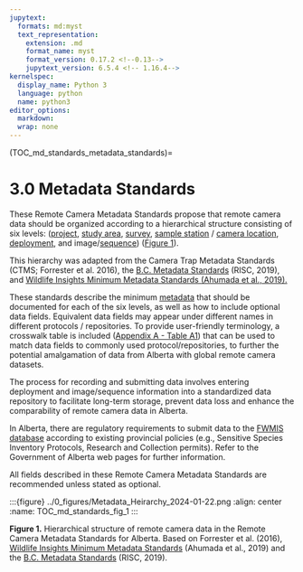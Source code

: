 ```yaml
---
jupytext:
  formats: md:myst
  text_representation:
    extension: .md
    format_name: myst
    format_version: 0.17.2 <!--0.13-->
    jupytext_version: 6.5.4 <!-- 1.16.4-->
kernelspec:
  display_name: Python 3
  language: python
  name: python3
editor_options: 
  markdown: 
  wrap: none
---
```

<style>
  .bd-main .bd-content .bd-article-container {
      max-width: 80%;  /* default is 60em */
    }
</style>
(TOC_md_standards_metadata_standards)=
# 3.0 Metadata Standards

These Remote Camera Metadata Standards propose that remote camera data should be organized according to a hierarchical structure consisting of six levels: ([project](#project), [study area](#study_area), [survey](#survey), [sample station](#sample_station) / [camera location](#camera_location), [deployment](#deployment), and image/[sequence](#sequence)) ([Figure 1](#TOC_md_standards_fig_1)).

This hierarchy was adapted from the Camera Trap Metadata Standards (CTMS; Forrester et al. 2016), the [B.C. Metadata Standards](https://www2.gov.bc.ca/assets/gov/environment/natural-resource-stewardship/nr-laws-policy/risc/wcmp_v1.pdf) (RISC, 2019), and [Wildlife Insights Minimum Metadata Standards (Ahumada et al., 2019).](https://docs.google.com/spreadsheets/d/1Jg-WybmVeGlWGrbPpwuwJCgranOV1r3M_LrzELttfK0/edit#gid=412365965)

These standards describe the minimum [metadata](#metadata) that should be documented for each of the six levels, as well as how to include optional data fields. Equivalent data fields may appear under different names in different protocols / repositories. To provide user-friendly terminology, a crosswalk table is included ([Appendix A - Table A1](/2_metadata-standards/2_13.0_AppendixA.md#TOC_md_standards_table_a1)) that can be used to match data fields to commonly used protocol/repositories, to further the potential amalgamation of data from Alberta with global remote camera datasets.

The process for recording and submitting data involves entering deployment and image/sequence information into a standardized data repository to facilitate long-term storage, prevent data loss and enhance the comparability of remote camera data in Alberta.

In Alberta, there are regulatory requirements to submit data to the [FWMIS database](https://www.alberta.ca/fisheries-and-wildlife-management-information-system-overview.aspx) according to existing provincial policies (e.g., Sensitive Species Inventory Protocols, Research and Collection permits). Refer to the Government of Alberta web pages for further information.

All fields described in these Remote Camera Metadata Standards are recommended unless stated as optional.

:::{figure} ../0_figures/Metadata_Heirarchy_2024-01-22.png
:align: center
:name: TOC_md_standards_fig_1
:::

**Figure 1.** Hierarchical structure of remote camera data in the Remote Camera Metadata Standards for Alberta. Based on Forrester et al. (2016), [Wildlife Insights Minimum Metadata Standards](https://docs.google.com/spreadsheets/d/1Jg-WybmVeGlWGrbPpwuwJCgranOV1r3M_LrzELttfK0/edit#gid=412365965) (Ahumada et al., 2019) and the [B.C. Metadata Standards](https://www2.gov.bc.ca/assets/gov/environment/natural-resource-stewardship/nr-laws-policy/risc/wcmp_v1.pdf) (RISC, 2019).